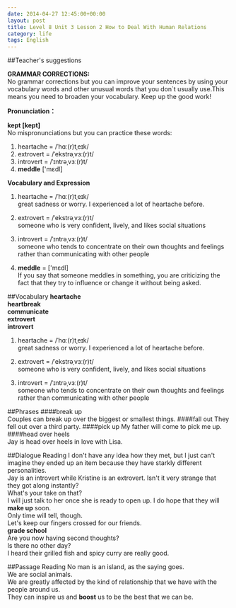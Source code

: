 ```yaml
---
date: 2014-04-27 12:45:00+00:00
layout: post
title: Level 8 Unit 3 Lesson 2 How to Deal With Human Relations
category: life
tags: English
---
```


##Teacher's suggestions

 
**GRAMMAR CORRECTIONS:**  
No grammar corrections but you can improve your sentences by using your vocabulary words and other unusual words that you don`t usually use.This means you need to broaden your vocabulary. Keep up the good work! 

**Pronunciation：**  

**kept [kept]**  
No mispronunciations but you can practice these words:  
1. heartache =  /ˈhɑː(r)tˌeɪk/  
2. extrovert = /ˈekstrəˌvɜː(r)t/  
3. introvert =  /ˈɪntrəˌvɜː(r)t/  
4. **meddle** ['mɛdl]  

**Vocabulary and Expression**  

1. heartache =  /ˈhɑː(r)tˌeɪk/  
great sadness or worry. I experienced a lot of heartache before.  

2. extrovert = /ˈekstrəˌvɜː(r)t/  
someone who is very confident, lively, and likes social situations  

3. introvert =  /ˈɪntrəˌvɜː(r)t/  
someone who tends to concentrate on their own thoughts and feelings rather than communicating with other people  

4. **meddle** = ['mɛdl]  
If you say that someone meddles in something, you are criticizing the fact that they try to influence or change it without being asked. 


##Vocabulary
**heartache  
heartbreak  
communicate  
extrovert  
introvert**  

1. heartache =  /ˈhɑː(r)tˌeɪk/  
great sadness or worry. I experienced a lot of heartache before.  

2. extrovert = /ˈekstrəˌvɜː(r)t/  
someone who is very confident, lively, and likes social situations  

3. introvert =  /ˈɪntrəˌvɜː(r)t/  
someone who tends to concentrate on their own thoughts and feelings rather than communicating with other people

##Phrases
####break up  
Couples can break up over the biggest or smallest things.
####fall out
They fell out over a third party.
####pick up
My father will come to pick me up.
####head over heels  
Jay is head over heels in love with Lisa.  

##Dialogue Reading
I don't have any idea how they met, but I just can't imagine they ended up an item because they have starkly different personalities.  
Jay is an introvert while Kristine is an extrovert. Isn't it very strange that they got along instantly?  
What's your take on that?  
I will just talk to her once she is ready to open up. I do hope that they will **make up** soon.  
Only time will tell, though.  
Let's keep our fingers crossed for our friends.  
**grade school**  
Are you now having second thoughts?  
Is there no other day?  
I heard their grilled fish and spicy curry are really good.

##Passage Reading
No man is an island, as the saying goes.  
We are social animals.  
We are greatly affected by the kind of relationship that we have with the people around us.  
They can inspire us and **boost** us to be the best that we can be.  